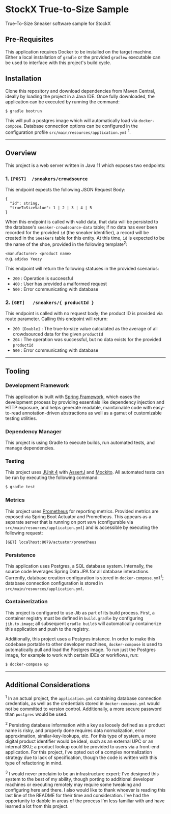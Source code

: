 # StockX True-to-Size Sample
True-To-Size Sneaker software sample for StockX

## Pre-Requisites
This application requires Docker to be installed on the target machine. Either a local installation of `gradle` or the 
provided `gradlew` executable can be used to interface with this project's build cycle.
 
## Installation
Clone this repository and download dependencies from Maven Central, ideally by loading the project in a Java IDE. Once 
fully downloaded, the application can be executed by running the command:
```bash
$ gradle bootrun
```
This will pull a postgres image which will automatically load via `docker-compose`. Database connection options can be 
configured in the configuration profile `src/main/resources/application.yml` <sup>1</sup>.

---

## Overview
This project is a web server written in Java 11 which exposes two endpoints:

### 1. `[POST]  /sneakers/crowdsource`
This endpoint expects the following JSON Request Body:

```
{
  "id": string,
  "trueToSizeValue": 1 | 2 | 3 | 4 | 5
}
```

When this endpoint is called with valid data, that data will be persisted to the database's `sneaker-crowdsource-data` 
table; if no data has ever been recorded for the provided `id` (the sneaker identifier), a record will be created in the 
`Sneakers` table for this entity. At this time, `id` is expected to be the name of the shoe, provided in the following 
template<sup>2</sup>:

`<manufacturer> <product name>`  
e.g. `adidas Yeezy`

This endpoint will return the following statuses in the provided scenarios:

* `200` : Operation is successful
* `400` : User has provided a malformed request
* `500` : Error communicating with database

### 2. `[GET]   /sneakers/{ productId }`

This endpoint is called with no request body; the product ID is provided via route parameter. Calling this endpoint will
return:

* `200 [Double]` : The true-to-size value calculated as the average of all crowdsourced data for the 
given `productId`
* `204` : The operation was successful, but no data exists for the provided `productId`
* `500` : Error communicating with database  

---

## Tooling

### Development Framework
This application is built with [Spring Framework](https://github.com/spring-projects/spring-framework), which eases the
development process by providing essentials like dependency injection and HTTP exposure, and helps generate readable,
maintainable code with easy-to-read annotation-driven abstractions as well as a gamut of customizable testing utilities.

### Dependency Manager
This project is using Gradle to execute builds, run automated tests, and manage dependencies.

### Testing
This project uses [JUnit 4](https://junit.org/junit4/) with [AssertJ](https://github.com/joel-costigliola/assertj-core) 
and [Mockito](https://github.com/mockito/mockito). All automated tests can be run by executing the following command:
```bash
$ gradle test
```

### Metrics
This project uses [Prometheus](https://github.com/prometheus/prometheus) for reporting metrics. Provided metrics are 
exposed via Spring Boot Actuator and Prometheus. This appears as a separate server that is running on port `8079` 
(configurable via `src/main/resources/application.yml`) and is accessible by executing the following request:
```
[GET] localhost:8079/actuator/prometheus
``` 

### Persistence
This application uses Postgres, a SQL database system. Internally, the source code leverages Spring Data JPA for all
database interactions. Currently, database creation configuration is stored in `docker-compose.yml`<sup>1</sup>; 
database connection configuration is stored in `src/main/resources/application.yml`. 

### Containerization
This project is configured to use Jib as part of its build process. First, a container registry must be defined in 
`build.gradle` by configuring `jib.to.image`; all subsequent `gradle build`s will automatically containerize this
application and push to the registry.

Additionally, this project uses a Postgres instance. In order to make this codebase portable to other developer 
machines, `docker-compose` is used to automatically pull and load the Postgres image. To run just the Postgres image,
for example to work with certain IDEs or workflows, run:
```bash
$ docker-compose up
```

---

## Additional Considerations
<sup>1</sup> In an actual project, the `application.yml` containing database connection credentials, as well as the 
credentials stored in `docker-compose.yml` would not be committed to version control. Additionally, a more secure 
password than `postgres` would be used.

<sup>2</sup> Persisting database information with a key as loosely defined as a product name is risky, and properly done
requires data normalization, error approximation, similar-key-lookups, etc. For this type of system, a more digital 
product identifier would be ideal, such as an external UPC or an internal SKU; a product lookup could be provided to 
users via a front-end application. For this project, I've opted out of a complex normalization strategy due to lack of
specification, though the code is written with this type of refactoring in mind.

<sup>3</sup> I would never proclaim to be an infrastructure expert; I've designed this system to the best of my ability,
though porting to additional developer machines or executing remotely may require some tweaking and configuring here and 
there. I also would like to thank whoever is reading this last line of the README for their time and consideration. I've
had the opportunity to dabble in areas of the process I'm less familiar with and have learned a lot from this project.
